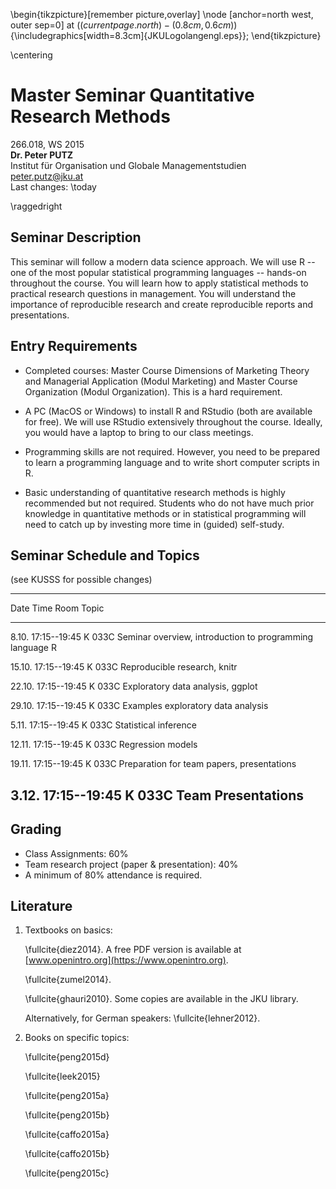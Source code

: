 <!--pandoc
s:
H: jku_letter.preamble
t: latex
latex-engine: pdflatex
variable urlcolor: black
o: syllabus_ws15.tex
-->

<!---
compile with
pan syllabus_ws15.md latex
latexmk syllabus_ws15.tex -pdf
latexmk -c
-->


\begin{tikzpicture}[remember picture,overlay]
\node [anchor=north west, outer sep=0]  at ($(current page.north)-(0.8cm, 0.6cm)$)
 {\includegraphics[width=8.3cm]{JKULogolangengl.eps}};
\end{tikzpicture} 

\centering

# Master Seminar Quantitative Research Methods

266.018, WS 2015    
**Dr. Peter PUTZ**  
Institut für Organisation und Globale Managementstudien   
peter.putz@jku.at  
Last changes: \today

\raggedright




## Seminar Description

This seminar will follow a modern data science approach. We will use R -- one of the most popular statistical programming languages -- hands-on throughout the course. You will learn how to apply statistical methods to practical research questions in management. You will understand the importance of reproducible research and create reproducible reports and presentations.

## Entry Requirements

- Completed courses: Master Course Dimensions of Marketing Theory and Managerial Application (Modul Marketing) and Master Course Organization (Modul Organization). This is a hard requirement.

- A PC (MacOS or Windows) to install R and RStudio (both are available for free). We will use RStudio extensively throughout the course. Ideally, you would have a laptop to bring to our class meetings.

- Programming skills are not required. However, you need to be prepared to learn a programming language and to write short computer scripts in R.

- Basic understanding of quantitative research methods is highly recommended but not required. Students who do not have much prior knowledge in quantitative methods or in statistical programming will need to catch up by investing more time in (guided) self-study.



## Seminar Schedule and Topics

(see KUSSS for possible changes)

---------------------------------------------------------------------------------
  Date  Time          Room        Topic
------  ------------  ----------  -----------------------------------------------
 8.10.  17:15--19:45  K 033C      Seminar overview, introduction to programming 
                                  language R

15.10.  17:15--19:45  K 033C      Reproducible research, knitr

22.10.  17:15--19:45  K 033C      Exploratory data analysis, ggplot

29.10.  17:15--19:45  K 033C      Examples exploratory data analysis

 5.11.  17:15--19:45  K 033C      Statistical inference

12.11.  17:15--19:45  K 033C      Regression models

19.11.  17:15--19:45  K 033C      Preparation for team papers, presentations

 3.12.  17:15--19:45  K 033C      Team Presentations
----------------------------------------------------------------------------------


## Grading

- Class Assignments: 60%
- Team research project (paper & presentation): 40%
- A minimum of 80% attendance is required.


## Literature

1. Textbooks on basics:

    \fullcite{diez2014}. A free PDF version is available at [www.openintro.org](https://www.openintro.org).
    
    \fullcite{zumel2014}.
    
    \fullcite{ghauri2010}. Some copies are available in the JKU library.

    Alternatively, for German speakers: \fullcite{lehner2012}.


2. Books on specific topics:

    \fullcite{peng2015d}

    \fullcite{leek2015}

    \fullcite{peng2015a}

    \fullcite{peng2015b}

    \fullcite{caffo2015a}

    \fullcite{caffo2015b}

    \fullcite{peng2015c}
